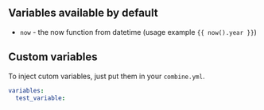 ## Variables available by default

- `now` - the now function from datetime (usage example `{{ now().year }}`)

## Custom variables

To inject cutom variables, just put them in your `combine.yml`.

```yml
variables:
  test_variable:
```
